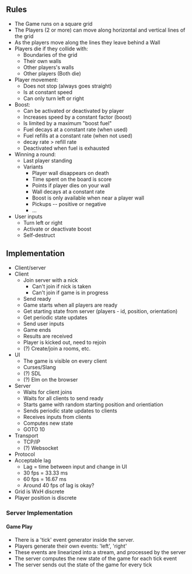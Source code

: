 ## Rules
- The Game runs on a square grid
- The Players (2 or more) can move along horizontal and vertical lines of the grid
- As the players move along the lines they leave behind a Wall
- Players die if they collide with:
     - Boundaries of the grid
	 - Their own walls
     - Other players's walls
	 - Other players (Both die)
- Player movement:
     - Does not stop (always goes straight)
     - Is at constant speed
	 - Can only turn left or right
- Boost:
     - Can be activated or deactivated by player
	 - Increases speed by a constant factor (boost)
     - Is limited by a maximum "boost fuel"
	 - Fuel decays at a constant rate (when used)
	 - Fuel refills at a constant rate (when not used)
	 - decay rate > refill rate
	 - Deactivated when fuel is exhausted
- Winning a round:
     - Last player standing
	 - Variants
         - Player wall disappears on death
		 - Time spent on the board is score
		 - Points if player dies on your wall
		 - Wall decays at a constant rate
		 - Boost is only available when near a player wall
		 - Pickups -- positive or negative
		 - ...
- User inputs
    - Turn left or right
	- Activate or deactivate boost
	- Self-destruct

## Implementation
- Client/server
- Client
    - Join server with a nick
	    - Can't join if nick is taken
	    - Can't join if game is in progress
	- Send ready
	- Game starts when all players are ready
	- Get starting state from server (players - id, position, orientation)
	- Get periodic state updates
    - Send user inputs
	- Game ends
	- Results are received
	- Player is kicked out, need to rejoin
	- (?) Create/join a rooms, etc.
- UI
    - The game is visible on every client
	- Curses/Slang
	- (?) SDL
	- (?) Elm on the browser
- Server
    - Waits for client joins
	- Waits for all clients to send ready
	- Starts game with random starting position and orientiation
	- Sends periodic state updates to clients
	- Receives inputs from clients
	- Computes new state
	- GOTO 10
- Transport
    - TCP/IP
	- (?) Websocket
- Protocol
- Acceptable lag
    - Lag = time between input and change in UI
    - 30 fps = 33.33 ms
    - 60 fps = 16.67 ms
	- Around 40 fps of lag is okay?
- Grid is WxH discrete
- Player position is discrete

### Server Implementation

#### Game Play
- There is a 'tick' event generator inside the server.
- Players generate their own events: 'left', 'right'
- These events are linearized into a stream, and processed by the server
- The server computes the new state of the game for each tick event
- The server sends out the state of the game for every tick
